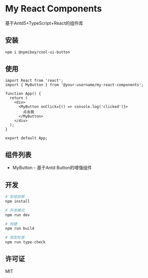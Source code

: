 # My React Components

基于Antd5+TypeScript+React的组件库

## 安装

```bash
npm i @npmiboy/cool-ui-button
```

## 使用

```tsx
import React from 'react';
import { MyButton } from '@your-username/my-react-components';

function App() {
  return (
    <div>
      <MyButton onClick={() => console.log('clicked')}>
        点击我
      </MyButton>
    </div>
  );
}

export default App;
```

## 组件列表

- MyButton - 基于Antd Button的增强组件

## 开发

```bash
# 安装依赖
npm install

# 开发模式
npm run dev

# 构建
npm run build

# 类型检查
npm run type-check
```

## 许可证

MIT
